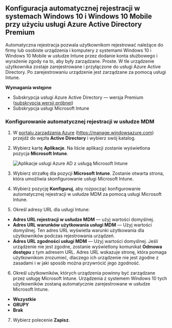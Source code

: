 ## <a name="set-up-windows-10-and-windows-10-mobile-automatic-enrollment-with-azure-active-directory-premium"></a>Konfiguracja automatycznej rejestracji w systemach Windows 10 i Windows 10 Mobile przy użyciu usługi Azure Active Directory Premium

Automatyczna rejestracja pozwala użytkownikom rejestrować należące do firmy lub osobiste urządzenia i komputery z systemami Windows 10 i Windows 10 Mobile w usłudze Intune przez dodanie konta służbowego i wyrażenie zgody na to, aby były zarządzane. Proste. W tle urządzenie użytkownika zostaje zarejestrowane i przyłączone do usługi Azure Active Directory. Po zarejestrowaniu urządzenie jest zarządzane za pomocą usługi Intune.

**Wymagania wstępne**
- Subskrypcja usługi Azure Active Directory — wersja Premium ([subskrypcja wersji próbnej](http://go.microsoft.com/fwlink/?LinkID=816845))
- Subskrypcja usługi Microsoft Intune


### <a name="configure-automatic-mdm-enrollment"></a>Konfigurowanie automatycznej rejestracji w usłudze MDM

1. W [portalu zarządzania Azure](https://portal.azure.com) (https://manage.windowsazure.com) przejdź do węzła **Active Directory** i wybierz swój katalog.

2. Wybierz kartę **Aplikacje**. Na liście aplikacji zostanie wyświetlona pozycja **Microsoft Intune**.

    ![Aplikacje usługi Azure AD z usługą Microsoft Intune](../media/aad-intune-app.png)

3. Wybierz strzałkę dla pozycji **Microsoft Intune**. Zostanie otwarta strona, która umożliwia skonfigurowanie usługi Microsoft Intune.

4. Wybierz pozycję **Konfiguruj**, aby rozpocząć konfigurowanie automatycznej rejestracji w usłudze MDM za pomocą usługi Microsoft Intune.

5. Określ adresy URL dla usługi Intune:

  - **Adres URL rejestracji w usłudze MDM** — użyj wartości domyślnej.
  - **Adres URL warunków użytkowania usługi MDM** — Użyj wartości domyślnej. Ten adres URL wyświetla warunki użytkowania dla użytkowników podczas rejestrowania urządzeń.
  - **Adres URL zgodności usługi MDM** — Użyj wartości domyślnej. Jeśli urządzenie nie jest zgodne, zostanie wyświetlony komunikat **Odmowa dostępu** z tym adresem URL. Adres URL wskazuje stronę, która pomaga użytkownikom zrozumieć, dlaczego ich urządzenie nie jest zgodne z zasadami i w jaki sposób można przywrócić jego zgodność.

6.  Określ użytkowników, których urządzenia powinny być zarządzane przez usługę Microsoft Intune. Urządzenia z systemem Windows 10 tych użytkowników zostaną automatycznie zarejestrowane w usłudze Microsoft Intune.

  - **Wszystkie**
  - **GRUPY**
  - **Brak**

7. Wybierz polecenie **Zapisz**.


<!--HONumber=Feb17_HO2-->


